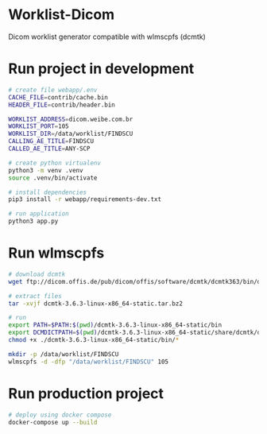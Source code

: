 # Worklist-Dicom
Dicom worklist generator compatible with wlmscpfs (dcmtk)

# Run project in development

```bash
# create file webapp/.env
CACHE_FILE=contrib/cache.bin
HEADER_FILE=contrib/header.bin

WORKLIST_ADDRESS=dicom.weibe.com.br
WORKLIST_PORT=105
WORKLIST_DIR=/data/worklist/FINDSCU
CALLING_AE_TITLE=FINDSCU
CALLED_AE_TITLE=ANY-SCP

# create python virtualenv
python3 -m venv .venv
source .venv/bin/activate

# install dependencies
pip3 install -r webapp/requirements-dev.txt

# run application
python3 app.py
```

# Run wlmscpfs

```bash
# download dcmtk
wget ftp://dicom.offis.de/pub/dicom/offis/software/dcmtk/dcmtk363/bin/dcmtk-3.6.3-linux-x86_64-static.tar.bz2

# extract files
tar -xvjf dcmtk-3.6.3-linux-x86_64-static.tar.bz2 

# run
export PATH=$PATH:$(pwd)/dcmtk-3.6.3-linux-x86_64-static/bin
export DCMDICTPATH=$(pwd)/dcmtk-3.6.3-linux-x86_64-static/share/dcmtk/dicom.dic
chmod +x ./dcmtk-3.6.3-linux-x86_64-static/bin/*

mkdir -p /data/worklist/FINDSCU
wlmscpfs -d -dfp "/data/worklist/FINDSCU" 105
```

# Run production project

```bash
# deploy using docker compose
docker-compose up --build
```